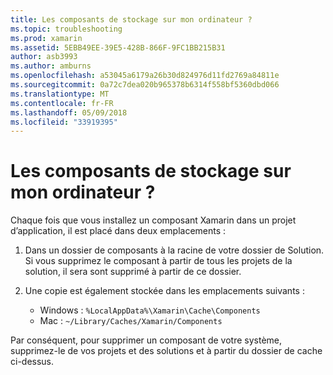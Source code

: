 ```yaml
---
title: Les composants de stockage sur mon ordinateur ?
ms.topic: troubleshooting
ms.prod: xamarin
ms.assetid: 5EBB49EE-39E5-428B-866F-9FC1BB215B31
author: asb3993
ms.author: amburns
ms.openlocfilehash: a53045a6179a26b30d824976d11fd2769a84811e
ms.sourcegitcommit: 0a72c7dea020b965378b6314f558bf5360dbd066
ms.translationtype: MT
ms.contentlocale: fr-FR
ms.lasthandoff: 05/09/2018
ms.locfileid: "33919395"
---
```

# <a name="where-are-the-components-stored-on-my-machine"></a>Les composants de stockage sur mon ordinateur ?

Chaque fois que vous installez un composant Xamarin dans un projet d’application, il est placé dans deux emplacements :

1. Dans un dossier de composants à la racine de votre dossier de Solution. Si vous supprimez le composant à partir de tous les projets de la solution, il sera sont supprimé à partir de ce dossier.

2. Une copie est également stockée dans les emplacements suivants :
    - Windows : `%LocalAppData%\Xamarin\Cache\Components`
    - Mac : `~/Library/Caches/Xamarin/Components`

Par conséquent, pour supprimer un composant de votre système, supprimez-le de vos projets et des solutions et à partir du dossier de cache ci-dessus.
